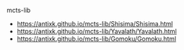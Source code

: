 mcts-lib

- https://antixk.github.io/mcts-lib/Shisima/Shisima.html
- https://antixk.github.io/mcts-lib/Yavalath/Yavalath.html
- https://antixk.github.io/mcts-lib/Gomoku/Gomoku.html


